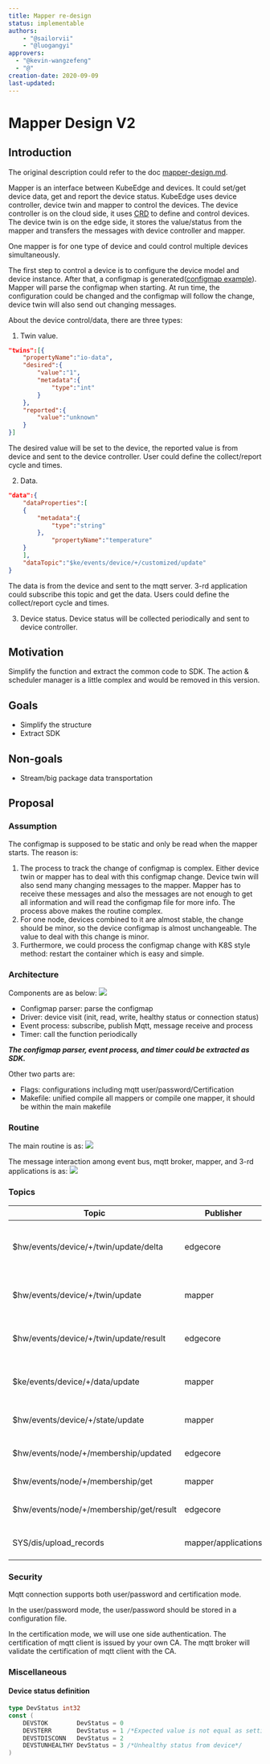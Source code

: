 ```yaml
---
title: Mapper re-design
status: implementable
authors:
    - "@sailorvii"
    - "@luogangyi"
approvers:
  - "@kevin-wangzefeng"
  - "@"
creation-date: 2020-09-09
last-updated: 
---
```


# Mapper Design V2
## Introduction

The original description could refer to the doc [mapper-design.md](https://github.com/kubeedge/kubeedge/blob/master/docs/proposals/mapper-design.md "mapper-design.md").

Mapper is an interface between KubeEdge and devices. It could set/get device data, get and report the device status.
KubeEdge uses device controller, device twin and mapper to control the devices. 
The device controller is on the cloud side, it uses [CRD](https://github.com/kubeedge/kubeedge/blob/master/docs/proposals/device-crd.md "device crd") to define and control devices.
The device twin is on the edge side, it stores the value/status from the mapper and transfers the messages with device controller and mapper.

One mapper is for one type of device and could control multiple devices simultaneously.

The first step to control a device is to configure the device model and device instance. After that, a configmap is generated([configmap example](https://github.com/kubeedge/kubeedge/blob/master/docs/proposals/device-management-enhance.md)). Mapper will parse the configmap when starting.
At run time, the configuration could be changed and the configmap will follow the change, device twin will also send out changing messages.

About the device control/data, there are three types:

1. Twin value. 
```json
"twins":[{
    "propertyName":"io-data",
    "desired":{
        "value":"1",
        "metadata":{
            "type":"int"
        }
    },
    "reported":{
        "value":"unknown"
    }
}]
```
The desired value will be set to the device, the reported value is from device and sent to the device controller. User could define the collect/report cycle and times.

2. Data.
```json
"data":{
    "dataProperties":[
    {
        "metadata":{
            "type":"string"
        },
            "propertyName":"temperature"
    }
    ],
    "dataTopic":"$ke/events/device/+/customized/update"
}
```
The data is from the device and sent to the mqtt server. 3-rd application could subscribe this topic and get the data. 
Users could define the collect/report cycle and times.

3. Device status.
Device status will be collected periodically and sent to device controller.

## Motivation
Simplify the function and extract the common code to SDK. The action & scheduler manager is a little complex and would be removed in this version.

## Goals
* Simplify the structure
* Extract SDK

## Non-goals
* Stream/big package data transportation

## Proposal
### Assumption
The configmap is supposed to be static and only be read when the mapper starts. The reason is:
1. The process to track the change of configmap is complex. Either device twin or mapper has to deal with this configmap change. 
Device twin will also send many changing messages to the mapper. 
Mapper has to receive these messages and also the messages are not enough to get all information and will read the configmap file for more info. 
The process above makes the routine complex.
2. For one node, devices combined to it are almost stable, the change should be minor, so the device configmap is almost unchangeable. The value to deal with this change is minor.
3. Furthermore, we could process the configmap change with K8S style method: restart the container which is easy and simple.

### Architecture
Components are as below:
<img src="../images/mapper/components.PNG">

* Configmap parser: parse the configmap
* Driver: device visit (init, read, write, healthy status or connection status)
* Event process: subscribe, publish Mqtt, message receive and process
* Timer: call the function periodically

***The configmap parser, event process, and timer could be extracted as SDK.***

Other two parts are:
* Flags: configurations including mqtt user/password/Certification
* Makefile: unified compile all mappers or compile one mapper, it should be within the main makefile

### Routine
The main routine is as:
<img src="../images/mapper/routine.PNG">

The message interaction among event bus, mqtt broker, mapper, and 3-rd applications is as:
<img src="../images/mapper/message.PNG">

### Topics
| Topic                                   | Publisher           | Subscriber       | Description                            | Requirement |
|-----------------------------------------|---------------------|------------------|----------------------------------------|-------------|
| $hw/events/device/+/twin/update/delta   | edgecore            | mapper           | Notify that the expected value changed | Yes         |
| $hw/events/device/+/twin/update         | mapper              | edgecore         | Update the expected value to cloud     | Yes         |
| $hw/events/device/+/twin/update/result  | edgecore            | mapper           | If edgecore receive the update result  | Optional    |
| $ke/events/device/+/data/update         | mapper              | 3-rd application | Update data required by 3-rd           | Yes         |
| $hw/events/device/+/state/update        | mapper              | edgecore         | Update device status                   | Yes         |
| $hw/events/node/+/membership/updated    | edgecore            | mapper           | Notify  device add/remove              | Optional    |
| $hw/events/node/+/membership/get        | mapper              | edgecore         | Query device list                      | Optional    |
| $hw/events/node/+/membership/get/result | edgecore            | mapper           | Result of querying device list         | Optional    |
| SYS/dis/upload_records                  | mapper/applications | cloud            | Upload records to the cloud            | Reserved    |

### Security
Mqtt connection supports both user/password and certification mode.

In the user/password mode, the user/password should be stored in a configuration file.

In the certification mode, we will use one side authentication. The certification of mqtt client is issued by your own CA. The mqtt broker will validate the certification of mqtt client with the CA.

### Miscellaneous
#### Device status definition
```go
type DevStatus int32
const (
    DEVSTOK        DevStatus = 0
    DEVSTERR       DevStatus = 1 /*Expected value is not equal as setting*/
    DEVSTDISCONN   DevStatus = 2 
    DEVSTUNHEALTHY DevStatus = 3 /*Unhealthy status from device*/
)
```
